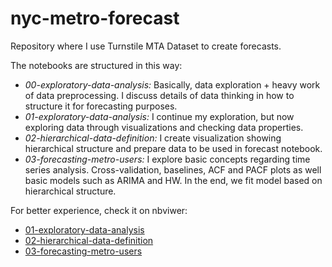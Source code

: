 # nyc-metro-forecast

Repository where I use Turnstile MTA Dataset to create forecasts.

The notebooks are structured in this way:

 - *00-exploratory-data-analysis:* Basically, data exploration + heavy work of data preprocessing. I discuss details of data thinking in how to structure it
 for forecasting purposes.
 - *01-exploratory-data-analysis:* I continue my exploration, but now exploring data through visualizations and checking data properties.
 - *02-hierarchical-data-definition:* I create visualization showing hierarchical structure and prepare data to be used in forecast notebook.
 - *03-forecasting-metro-users:* I explore basic concepts regarding time series analysis. Cross-validation, baselines, ACF and PACF plots as well basic models
 such as ARIMA and HW. In the end, we fit model based on hierarchical structure.
 
 
 For better experience, check it on nbviwer:
 
  - [01-exploratory-data-analysis](https://nbviewer.jupyter.org/github/vtoliveira/nyc-metro-forecast/blob/master/notebooks/01-exploratory-data-analysis.ipynb)
  - [02-hierarchical-data-definition](https://nbviewer.jupyter.org/github/vtoliveira/nyc-metro-forecast/blob/master/notebooks/02-hierarchical-data-definition.ipynb)
  - [03-forecasting-metro-users](https://nbviewer.jupyter.org/github/vtoliveira/nyc-metro-forecast/blob/master/notebooks/03-forecasting-metro-users.ipynb)
